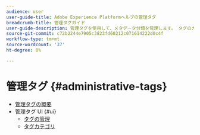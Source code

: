 ```yaml
---
audience: user
user-guide-title: Adobe Experience Platformヘルプの管理タグ
breadcrumb-title: 管理タグガイド
user-guide-description: 管理タグを使用して、メタデータ分類を管理します。 タグのカテゴリとタグを作成する方法を説明します。
source-git-commit: c72b2244e7905c3823fd60212c071614222d0c4f
workflow-type: tm+mt
source-wordcount: '37'
ht-degree: 8%

---
```



# 管理タグ {#administrative-tags}

* [管理タグの概要](overview.md)
* 管理タグ UI {#ui}
   * [タグの管理](ui/managing-tags.md)
   * [タグカテゴリ](ui/tags-categories.md)
